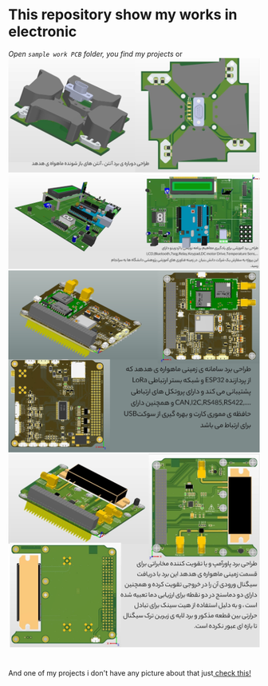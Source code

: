 # **This repository show my works in electronic**

_Open `sample work PCB` folder, you find my projects_
or ![alt text](https://github.com/Javatti/SampleWork/blob/main/sample%20work/ANT-HODHODSatelite.jpg?raw=true)
![alt text](https://github.com/Javatti/SampleWork/blob/main/sample%20work/Educational-Board.jpg?raw=true)
![alt text](https://github.com/Javatti/SampleWork/blob/main/sample%20work/GroundModem-HODHODSatelite.jpg?raw=true)
![alt text](https://github.com/Javatti/SampleWork/blob/main/sample%20work/GroundPowerAmp-HODHODSatelite.jpg?raw=true)
#
And one of my projects i don't have any picture about that just[ check this!](https://shop.pishrobot.com/product/pishrobot-module-ultrasonic-sensor/)
